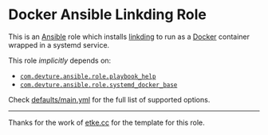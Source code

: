 # Docker Ansible Linkding Role

This is an [Ansible](https://www.ansible.com) role which installs [linkding](https://github.com/sissbruecker/linkding) to run as a [Docker](https://www.docker.com) container wrapped in a systemd service.

This role _implicitly_ depends on:

- [`com.devture.ansible.role.playbook_help`](https://github.com/devture/com.devture.ansible.role.playbook_help)
- [`com.devture.ansible.role.systemd_docker_base`](https://github.com/devture/com.devture.ansible.role.systemd_docker_base)

Check [defaults/main.yml](defaults/main.yml) for the full list of supported options.

---

Thanks for the work of [etke.cc](https://gitlab.com/etke.cc/) for the template for this role.
